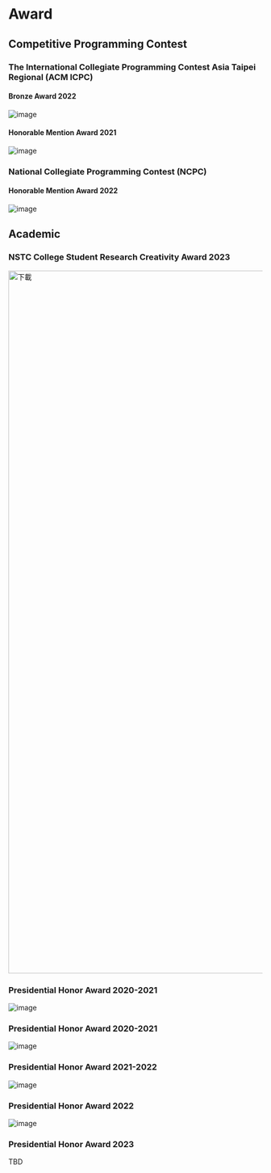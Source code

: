 # Award

## Competitive Programming Contest
### The International Collegiate Programming Contest Asia Taipei Regional (ACM ICPC)
#### Bronze Award 2022
![image](https://user-images.githubusercontent.com/66879339/232228768-d8b96ff4-3421-45f0-ad32-9a0a872d15be.png)
#### Honorable Mention Award 2021
![image](https://user-images.githubusercontent.com/66879339/232228780-d80a38bc-3e0a-4767-9edb-0f5597e0161e.png)


### National Collegiate Programming Contest (NCPC)
#### Honorable Mention Award 2022
![image](https://user-images.githubusercontent.com/66879339/233784977-96fd10b3-32ab-459b-84e2-b5692013ec00.png)

## Academic
### NSTC College Student Research Creativity Award 2023
<img width="2000" height="1391" alt="下載" src="https://github.com/user-attachments/assets/7d90f041-5f93-4678-8088-95b3987a5c48" />

### Presidential Honor Award 2020-2021
![image](https://user-images.githubusercontent.com/66879339/233306207-212fb82a-39e6-49d4-bfdb-b626d50eb9d9.png)
### Presidential Honor Award 2020-2021
![image](https://user-images.githubusercontent.com/66879339/233306168-b32d0ea3-5f4d-420a-8255-c846b0d64ac6.png)
### Presidential Honor Award 2021-2022
![image](https://user-images.githubusercontent.com/66879339/233306026-8eef62d4-b6e3-43da-a893-bfe4750fcf62.png)
### Presidential Honor Award 2022
![image](https://user-images.githubusercontent.com/66879339/233306190-96e9ce50-fe61-46be-a5af-e23440de725b.png)
### Presidential Honor Award 2023
TBD
